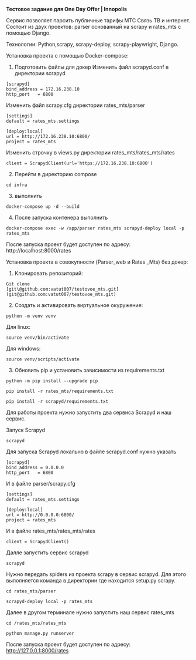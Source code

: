 **Тестовое задание для One Day Offer \| Innopolis**

Сервис позволяет парсить публичные тарифы МТС Связь ТВ и интернет. Состоит из
двух проектов: parser основанный на scrapy и rates_mts с помощью Django.

Технологии: Python,scrapy, scrapy-deploy, scrapy-playwright, Django.

Установка проекта с помощью Docker-compose:
1. Подготовить файлы для докер
Изменить файл scrapyd.conf в директории scrapyd
```
[scrapyd]
bind_address = 172.16.238.10
http_port   = 6800
```
Изменить файл scrapy.cfg директории rates_mts/parser
```
[settings]
default = rates_mts.settings

[deploy:local]
url = http://172.16.238.10:6800/
project = rates_mts
```
Изменить строчку в views.py директории rates_mts/rates_mts/rates
```
client = ScrapydClient(url='https://172.16.238.10:6800')
```
2. Перейти в директорию compose
```
cd infra
```
3. выполнить 
```
docker-compose up -d --build 
```
4. После запуска контенера выполнить
```
docker-compose exec -w /app/parser rates_mts scrapyd-deploy local -p rates_mts
```

После запуска проект будет доступен по адресу: http://localhost:8000/rates

Установка проекта в совокупности (Parser_web и Rates \_Mts) без докер:

1. Клонировать репозиторий:
```
Git clone
[git\@github.com:vatut007/testovoe_mts.git](git@github.com:vatut007/testovoe_mts.git)
```

2. Создать и активировать виртуальное окуружение:

```
python -m venv venv
```

Для linux:
```
source venv/bin/activate
```

Для windows:
```
source venv/scripts/activate
```

3. Обновить pip и установить зависимости из requirements.txt
```
python -m pip install --upgrade pip

pip install -r rates_mts/requirements.txt

pip install -r scrapyd/requirements.txt
```

Для работы проекта нужно запустить два сервиса Scrapyd и наш сервис.

Запуск Scrapyd
```
scrapyd
```
Для запуска Scrapyd локально в файле scrapyd.conf нужно указать 
```
[scrapyd]
bind_address = 0.0.0.0
http_port   = 6800
```
И в файле parser/scrapy.cfg
```
[settings]
default = rates_mts.settings

[deploy:local]
url = http://0.0.0.0:6800/
project = rates_mts
```
И в файле rates_mts/rates_mts/rates
```
client = ScrapydClient()

```
Далле запустить сервис scrapyd
```
scrapyd
```
Нужно передать spiders из проекта scrapy в сервис scrapyd. Для этого выполняется
команда в директории где находится setup.py scrapy.
```
cd rates_mts/parser

scrapyd-deploy local -p rates_mts
```

Далее в другом терминале нужно запустить наш сервис rates_mts
```
cd /rates_mts/rates_mts
```
```
python manage.py runserver
```

После запуска проект будет доступен по адресу: http://127.0.0.1:8000/rates
